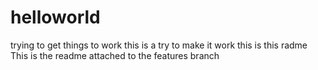# helloworld
trying to get things to work
this is a try to make it work
this is this radme
This is the readme attached to the features branch
